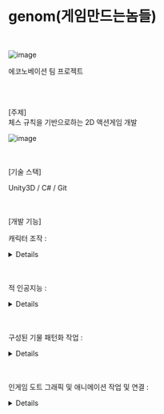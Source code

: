 # genom(게임만드는놈들)
<br/>

![image](https://github.com/JNU-econovation/genom/assets/68218063/18375a81-3a57-4dce-88ff-a91a3eacc7bf)

 
에코노베이션 팀 프로젝트

<br/><br/>
    
[주제]  
체스 규칙을 기반으로하는 2D 액션게임 개발

![image](https://github.com/JNU-econovation/genom/assets/68218063/0fca57d1-30ed-4180-b238-08a4f78092eb)


<br/><br/>
[기술 스택]  

Unity3D / C# / Git


  


<br/><br/>
[개발 기능]  

캐릭터 조작 :

<details>
  
![image](https://github.com/JNU-econovation/genom/assets/68218063/a1d90104-b0e8-49a8-b57d-1f83567dfb26)
![image](https://github.com/JNU-econovation/genom/assets/68218063/ffa7315d-0472-4e42-ace2-e4d4f15ed269)

![image](https://github.com/JNU-econovation/genom/assets/54536107/f41ed53a-c178-405f-ae6c-3c9c2a56b70a)
![image](https://github.com/JNU-econovation/genom/assets/54536107/6c5bde40-e25c-4fb5-8683-fd0d26faa747)

<br/>
(PC에서)

키보드 방향키에 따라 먼저 Pivot이 각각 8방향 이동하고, 스페이스 키를 누르면 해당 위치로 이동하게 됩니다.


Q 키를 누르면 검기가 나와 주변 8칸에 있는 적을 처치합니다.

E 키를 누르면 거대한 손이 나와 체스판 위의 모든 적을 처치합니다.



<br/>
(모바일에서)

왼쪽의 조이스틱을 조작하야 방향을 지정하고 검 모양 버턴을 눌러 해당 방향으로 이동합니다.

검 위의 좌측 버튼을 클릭하면 검기가 나와 주변 8칸에 있는 적을 처치합니다.

검 위의 우측 버튼을 클릭하면 거대한 손이 나와 체스판 위의 모든 적을 처치합니다.

</details>






<br/><br/>
적 인공지능 :

<details>

BT(행동 트리)를 이용하여 적 기물 인공지능 개발을 진행했습니다.

![image](https://github.com/JNU-econovation/genom/assets/68218063/ea73d5ab-17e8-4fb5-bb89-dbdbeb5d0007)

각 기물마다 TreeAI 스크립트를 통해 사전에 생성된 노드를 조작합니다.

또한 각각의 Controller를 통해 보다 상위 기물에 닿으면 자동으로 파괴되도록 지정했습니다.


![image](https://github.com/JNU-econovation/genom/assets/54536107/ec7a2245-cd0b-4fff-9600-465ae18e9fd6)

폰 : 플레이어 위치 확인 -> 이동 -> 대기 를 반복합니다

<br/>

![image](https://github.com/JNU-econovation/genom/assets/54536107/76d1cc01-c7c3-452e-81db-1470e4be24f7)

룩 : 플레이어 위치 확인 -> 직선이동 -> 자동파괴

<br/>

![image](https://github.com/JNU-econovation/genom/assets/54536107/422bd5f4-16d6-4b4f-83a2-ef4b1f49de81)

비숍 : 플레이어 위치 확인 -> 대각선이동 -> 자동파괴

<br/>

![image](https://github.com/JNU-econovation/genom/assets/54536107/cbb9297e-b20c-4229-8e6c-17c90c6503c6)

나이트 : 1차 나이트 이동 위치 확인 -> 2차 나이트 이동 위치 확인 -> 이동 -> 대기 

<br/>

![image](https://github.com/JNU-econovation/genom/assets/54536107/8dc8160b-ef04-4f43-9ec9-b6b3f0d5fd23)

퀸 : 대각위치에 플레이어가 있는지 확인 -> 직선 위치상 가로, 세로 중에서 가까운 위치로 이동  -> 대기 

<br/>

![image](https://github.com/JNU-econovation/genom/assets/54536107/83606d7d-c872-4ec8-84ac-8b4c1478e38c)

킹 : 플레이어 위치 확인 -> 이동 -> 대기 

<br/>

</details>
  


<br/><br/>
구성된 기물 패턴화 작업 :

<details>
스포너를 이용해 각 단계별로 사전에 지정해 둔 패턴중 하나를 랜덤으로 소환합니다.

좌표를 체스판과 같이 A8 ~ H1 까지 지정해두고 해당 위치에 소환하도록 합니다.

![image](https://github.com/JNU-econovation/genom/assets/54536107/6b3e509a-8ec4-418a-942f-b546519c40d3)

![image](https://github.com/JNU-econovation/genom/assets/54536107/ead0147a-7ab7-43f2-bfbe-5cba3107fa04)

</details>



<br/><br/>
인게임 도트 그래픽 및 애니메이션 작업 및 연결 : 
<details>
플레이어가 바라보는 8방향 마다 그래픽을 별도로 제작하여 조작 시 이동 방향을 확인할 수 있도록 합니다.

연결시에는 애니메이션 블랜드 트리를 이용하였습니다.

![image](https://github.com/JNU-econovation/genom/assets/54536107/b236489f-044f-4019-87fb-ad674afadcbe)

![image](https://github.com/JNU-econovation/genom/assets/54536107/36b3ae72-6c36-49e1-a02a-61496db14087)


</details>



  
